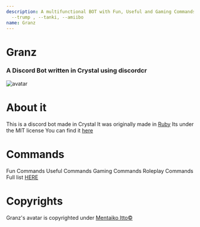 ```yaml
---
description: A multifunctional BOT with Fun, Useful and Gaming Commands like --kiss ,
  --trump , --tanki, --amiibo
name: Granz
---
```


# Granz
### A Discord Bot written in Crystal using discordcr

![avatar](https://i.imgur.com/kG2PYbz.jpg)
# About it
This is a discord bot made in Crystal
It was originally made in [Ruby](https://github.com/GeopJr/Granz_bot)
Its under the MIT license
You can find it [here](https://github.com/GeopJr/Granz-cr)
# Commands

Fun Commands
Useful Commands
Gaming Commands
Roleplay Commands
Full list [HERE](https://granz.geopjr.xyz/commands)

# Copyrights

Granz's avatar is copyrighted under [Mentaiko Itto©](https://twitter.com/ittorasii)


